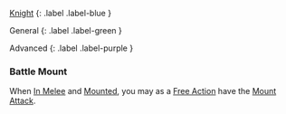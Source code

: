 
[Knight](Game/Knight)
{: .label .label-blue }

General
{: .label .label-green }

Advanced
{: .label .label-purple }

### Battle Mount

When [In Melee](Core/Effects#In%20Melee) and [Mounted](Core/Terminology#Mounted), you may as a [Free Action](Core/Terminology#Free%20Action) have the [Mount](Mounts) [Attack](Core/Terminology#Attack).